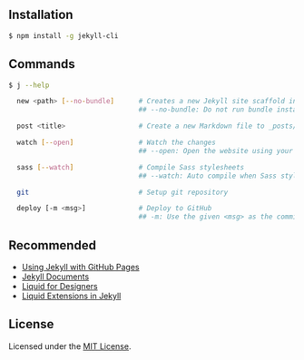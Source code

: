 ## Installation

```bash
$ npm install -g jekyll-cli
```

## Commands

```bash
$ j --help
```

```bash
  new <path> [--no-bundle]      # Creates a new Jekyll site scaffold in PATH
                                ## --no-bundle: Do not run bundle install

  post <title>                  # Create a new Markdown file to _posts/

  watch [--open]                # Watch the changes
                                ## --open: Open the website using your default browser

  sass [--watch]                # Compile Sass stylesheets
                                ## --watch: Auto compile when Sass stylesheets change

  git                           # Setup git repository

  deploy [-m <msg>]             # Deploy to GitHub
                                ## -m: Use the given <msg> as the commit message.
```

## Recommended

- [Using Jekyll with GitHub Pages](http://mrzhang.me/blog/using-jekyll-with-github-pages.html)
- [Jekyll Documents](https://github.com/mojombo/jekyll#readme)
- [Liquid for Designers](https://github.com/Shopify/liquid/wiki/Liquid-for-Designers)
- [Liquid Extensions in Jekyll](https://github.com/mojombo/jekyll/wiki/Liquid-Extensions)

## License

Licensed under the [MIT License](http://www.opensource.org/licenses/mit-license.php).
